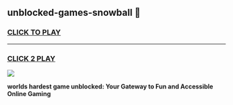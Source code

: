 
## unblocked-games-snowball 👋
<h3>
<a href="https://premium.freeplayer.one?title=unblocked-games-snowball&ref=14F">CLICK TO PLAY</a></h3>
<hr>

<h3>
<a href="https://premium.freeplayer.one?title=unblocked-games-snowball&ref=14F">CLICK 2 PLAY</a>
  
</h3>

<a href="https://premium.freeplayer.one?title=unblocked-games-snowball&ref=12F/"><img src="https://clearcache.store/games.png"></a>


**worlds hardest game unblocked: Your Gateway to Fun and Accessible Online Gaming**
